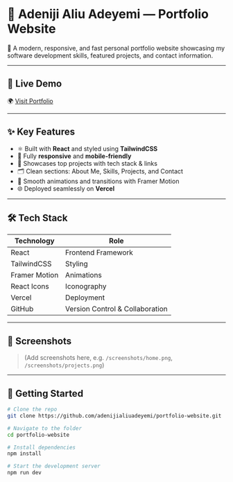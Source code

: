 # 🌟 Adeniji Aliu Adeyemi — Portfolio Website

🚀 A modern, responsive, and fast personal portfolio website showcasing my software development skills, featured projects, and contact information.

---

## 🔗 Live Demo

🌍 [Visit Portfolio](https://adeniji-aliu-porfolio.vercel.app)

---

## ✨ Key Features

- ⚛️ Built with **React** and styled using **TailwindCSS**
- 📱 Fully **responsive** and **mobile-friendly**
- 🧠 Showcases top projects with tech stack & links
- 🗂️ Clean sections: About Me, Skills, Projects, and Contact
- 🎨 Smooth animations and transitions with Framer Motion
- 🌐 Deployed seamlessly on **Vercel**

---

## 🛠 Tech Stack

| Technology      | Role                              |
|----------------|------------------------------------|
| React           | Frontend Framework                |
| TailwindCSS     | Styling                           |
| Framer Motion   | Animations                        |
| React Icons     | Iconography                       |
| Vercel          | Deployment                        |
| GitHub          | Version Control & Collaboration   |

---

## 📸 Screenshots

> (Add screenshots here, e.g. `/screenshots/home.png`, `/screenshots/projects.png`)

---

## 🚀 Getting Started

```bash
# Clone the repo
git clone https://github.com/adenijialiuadeyemi/portfolio-website.git

# Navigate to the folder
cd portfolio-website

# Install dependencies
npm install

# Start the development server
npm run dev
